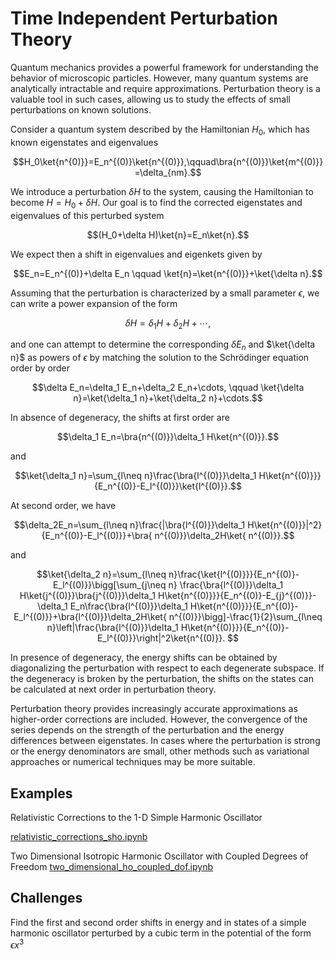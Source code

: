 # Time Independent Perturbation Theory

Quantum mechanics provides a powerful framework for understanding the behavior of microscopic particles. However, many quantum systems are analytically intractable and require approximations. Perturbation theory is a valuable tool in such cases, allowing us to study the effects of small perturbations on known solutions.

Consider a quantum system described by the Hamiltonian $H_0$, which has known eigenstates and eigenvalues

$$H_0\ket{n^{0)}}=E_n^{(0)}\ket{n^{(0)}},\qquad\bra{n^{(0)}}\ket{m^{(0)}}=\delta_{nm}.$$

We introduce a perturbation $\delta H$ to the system, causing the Hamiltonian to become $H=H_0+\delta H$. Our goal is to find the corrected eigenstates and eigenvalues of this perturbed system

$$(H_0+\delta H)\ket{n}=E_n\ket{n}.$$

We expect then a shift in eigenvalues and eigenkets given by

$$E_n=E_n^{(0)}+\delta E_n \qquad \ket{n}=\ket{n^{(0)}}+\ket{\delta n}.$$

Assuming that the perturbation is characterized by a small parameter $\epsilon$, we can write a power expansion of the form

$$\delta H=\delta_1 H+\delta_2 H+\cdots,$$

and one can attempt to  determine the corresponding $\delta E_n$ and $\ket{\delta n}$ as powers of $\epsilon$ by matching the solution to the Schrödinger equation order by order

$$\delta E_n=\delta_1 E_n+\delta_2 E_n+\cdots, \qquad \ket{\delta n}=\ket{\delta_1 n}+\ket{\delta_2 n}+\cdots.$$

In absence of degeneracy, the shifts at first order are

$$\delta_1 E_n=\bra{n^{(0)}}\delta_1 H\ket{n^{(0)}}.$$

and

$$\ket{\delta_1 n}=\sum_{l\neq n}\frac{\bra{l^{(0)}}\delta_1 H\ket{n^{(0)}}}{E_n^{(0)}-E_l^{(0)}}\ket{l^{(0)}}.$$

At second order, we have

$$\delta_2E_n=\sum_{l\neq n}\frac{|\bra{l^{(0)}}\delta_1 H\ket{n^{(0)}}|^2}{E_n^{(0)}-E_l^{(0)}}+\bra{ n^{(0)}}\delta_2H\ket{ n^{(0)}}.$$

and

$$\ket{\delta_2 n}=\sum_{l\neq n}\frac{\ket{l^{(0)}}}{E_n^{(0)}-E_l^{(0)}}\bigg[\sum_{j\neq n}
\frac{\bra{l^{(0)}}\delta_1 H\ket{j^{(0)}}\bra{j^{(0)}}\delta_1 H\ket{n^{(0)}}}{E_n^{(0)}-E_{j}^{(0)}}-\delta_1 E_n\frac{\bra{l^{(0)}}\delta_1 H\ket{n^{(0)}}}{E_n^{(0)}-E_l^{(0)}}+\bra{l^{(0)}}\delta_2H\ket{ n^{(0)}}\bigg]-\frac{1}{2}\sum_{l\neq n}\left|\frac{\bra{l^{(0)}}\delta_1 H\ket{n^{(0)}}}{E_n^{(0)}-E_l^{(0)}}\right|^2\ket{n^{(0)}}.
$$

In presence of degeneracy, the energy shifts can be obtained by diagonalizing the perturbation with respect to each degenerate subspace. If the degeneracy is broken by the perturbation, the shifts on the states can be calculated at next order in perturbation theory.

Perturbation theory provides increasingly accurate approximations as higher-order corrections are included. However, the convergence of the series depends on the strength of the perturbation and the energy differences between eigenstates. In cases where the perturbation is strong or the energy denominators are small, other methods such as variational approaches or numerical techniques may be more suitable.

## Examples

Relativistic Corrections to the  1-D Simple Harmonic Oscillator

[relativistic_corrections_sho.ipynb](https://github.com/Vaquera-Araujo/LabAv2023/blob/main/Symbolic%20and%20Numerical%20Projects/Time%20Independent%20Perturbation%20Theory/relativistic_corrections_sho.ipynb)

Two Dimensional Isotropic Harmonic Oscillator with Coupled Degrees of Freedom
[two_dimensional_ho_coupled_dof.ipynb](https://github.com/Vaquera-Araujo/LabAv2023/blob/main/Symbolic%20and%20Numerical%20Projects/Time%20Independent%20Perturbation%20Theory/two_dimensional_ho_coupled_dof.ipynb)

## Challenges

Find the first and second order shifts in energy and in states of a simple harmonic oscillator perturbed by a cubic term in the potential of the form $\epsilon x^3$
